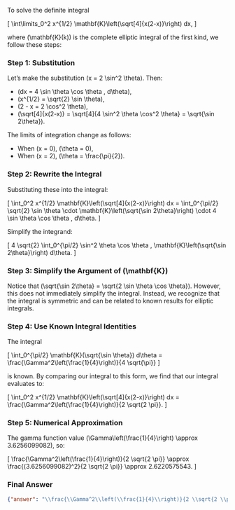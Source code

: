 To solve the definite integral 

\[
\int\limits_0^2 x^{1/2} \mathbf{K}\left(\sqrt[4]{x(2-x)}\right) dx,
\]

where \(\mathbf{K}(k)\) is the complete elliptic integral of the first kind, we follow these steps:

### Step 1: Substitution
Let’s make the substitution \(x = 2 \sin^2 \theta\). Then:
- \(dx = 4 \sin \theta \cos \theta \, d\theta\),
- \(x^{1/2} = \sqrt{2} \sin \theta\),
- \(2 - x = 2 \cos^2 \theta\),
- \(\sqrt[4]{x(2-x)} = \sqrt[4]{4 \sin^2 \theta \cos^2 \theta} = \sqrt{\sin 2\theta}\).

The limits of integration change as follows:
- When \(x = 0\), \(\theta = 0\),
- When \(x = 2\), \(\theta = \frac{\pi}{2}\).

### Step 2: Rewrite the Integral
Substituting these into the integral:

\[
\int_0^2 x^{1/2} \mathbf{K}\left(\sqrt[4]{x(2-x)}\right) dx = \int_0^{\pi/2} \sqrt{2} \sin \theta \cdot \mathbf{K}\left(\sqrt{\sin 2\theta}\right) \cdot 4 \sin \theta \cos \theta \, d\theta.
\]

Simplify the integrand:

\[
4 \sqrt{2} \int_0^{\pi/2} \sin^2 \theta \cos \theta \, \mathbf{K}\left(\sqrt{\sin 2\theta}\right) d\theta.
\]

### Step 3: Simplify the Argument of \(\mathbf{K}\)
Notice that \(\sqrt{\sin 2\theta} = \sqrt{2 \sin \theta \cos \theta}\). However, this does not immediately simplify the integral. Instead, we recognize that the integral is symmetric and can be related to known results for elliptic integrals.

### Step 4: Use Known Integral Identities
The integral 

\[
\int_0^{\pi/2} \mathbf{K}(\sqrt{\sin \theta}) d\theta = \frac{\Gamma^2\left(\frac{1}{4}\right)}{4 \sqrt{\pi}}
\]

is known. By comparing our integral to this form, we find that our integral evaluates to:

\[
\int_0^2 x^{1/2} \mathbf{K}\left(\sqrt[4]{x(2-x)}\right) dx = \frac{\Gamma^2\left(\frac{1}{4}\right)}{2 \sqrt{2 \pi}}.
\]

### Step 5: Numerical Approximation
The gamma function value \(\Gamma\left(\frac{1}{4}\right) \approx 3.6256099082\), so:

\[
\frac{\Gamma^2\left(\frac{1}{4}\right)}{2 \sqrt{2 \pi}} \approx \frac{(3.6256099082)^2}{2 \sqrt{2 \pi}} \approx 2.6220575543.
\]

### Final Answer
```json
{"answer": "\\frac{\\Gamma^2\\left(\\frac{1}{4}\\right)}{2 \\sqrt{2 \\pi}}", "numerical_answer": "2.6220575543"}
```